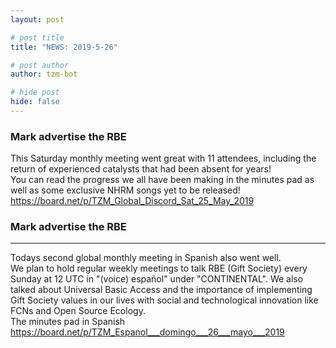 ```yaml
---
layout: post

# post title
title: "NEWS: 2019-5-26"

# post author
author: tzm-bot

# hide post
hide: false
---
```


### Mark advertise the RBE

This Saturday monthly meeting went great with 11 attendees, including the return of experienced catalysts that had been absent for years!  
You can read the progress we all have been making in the minutes pad as well as some exclusive NHRM songs yet to be released! https://board.net/p/TZM_Global_Discord_Sat_25_May_2019  


### Mark advertise the RBE

-------------------------------------  
Todays second global monthly meeting in Spanish also went well.   
We plan to hold regular weekly meetings to talk RBE (Gift Society) every Sunday at 12 UTC in "(voice) español" under "CONTINENTAL". We also talked about Universal Basic Access and the importance of implementing Gift Society values in our lives with social and technological innovation like FCNs and Open Source Ecology.   
The minutes pad in Spanish  
https://board.net/p/TZM_Espanol___domingo___26___mayo___2019  



